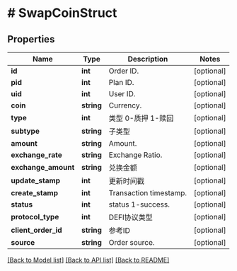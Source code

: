 # # SwapCoinStruct

## Properties

Name | Type | Description | Notes
------------ | ------------- | ------------- | -------------
**id** | **int** | Order ID. | [optional] 
**pid** | **int** | Plan ID. | [optional] 
**uid** | **int** | User ID. | [optional] 
**coin** | **string** | Currency. | [optional] 
**type** | **int** | 类型 0-质押 1-赎回 | [optional] 
**subtype** | **string** | 子类型 | [optional] 
**amount** | **string** | Amount. | [optional] 
**exchange_rate** | **string** | Exchange Ratio. | [optional] 
**exchange_amount** | **string** | 兑换金额 | [optional] 
**update_stamp** | **int** | 更新时间戳 | [optional] 
**create_stamp** | **int** | Transaction timestamp. | [optional] 
**status** | **int** | status 1-success. | [optional] 
**protocol_type** | **int** | DEFI协议类型 | [optional] 
**client_order_id** | **string** | 参考ID | [optional] 
**source** | **string** | Order source. | [optional] 

[[Back to Model list]](../../README.md#documentation-for-models) [[Back to API list]](../../README.md#documentation-for-api-endpoints) [[Back to README]](../../README.md)
